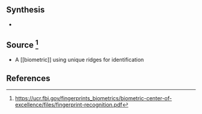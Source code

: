 ## Synthesis
- 
## Source [^1]
- A [[biometric]] using unique ridges for identification
## References

[^1]: https://ucr.fbi.gov/fingerprints_biometrics/biometric-center-of-excellence/files/fingerprint-recognition.pdf